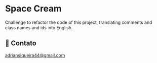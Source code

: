 # Space Cream
Challenge to refactor the code of this project, translating comments and class names and ids into English.

## 💜 Contato
adriansiqueira44@gmail.com
